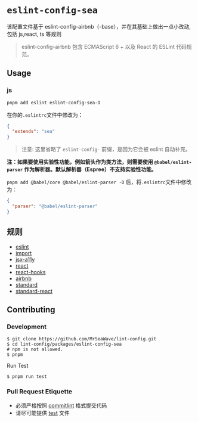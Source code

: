 # `eslint-config-sea`

该配置文件基于 eslint-config-airbnb（-base），并在其基础上做出一点小改动,
包括 js,react, ts 等规则

> eslint-config-airbnb 包含 ECMAScript 6 + 以及 React 的 ESLint 代码规范。

## Usage

### js

```bash
pnpm add eslint eslint-config-sea-D
```

在你的`.eslintrc`文件中修改为：

```json
{
  "extends": "sea"
}
```

> 注意: 这里省略了 `eslint-config-` 前缀，是因为它会被 eslint 自动补充。

**注：如果要使用实验性功能，例如箭头作为类方法，则需要使用 `@babel/eslint-parser` 作为解析器。默认解析器（Espree）不支持实验性功能。**

`pnpm add @babel/core @babel/eslint-parser -D` 后，将`.eslintrc`文件中修改为：

```json
{
  "parser": "@babel/eslint-parser"
}
```

## 规则

- [eslint](https://github.com/eslint/eslint/tree/main/docs/rules)
- [import](https://github.com/benmosher/eslint-plugin-import/tree/main/docs/rules)
- [jsx-a11y](https://github.com/evcohen/eslint-plugin-jsx-a11y/tree/master/docs/rules)
- [react](https://github.com/yannickcr/eslint-plugin-react/tree/master/docs/rules)
- [react-hooks](https://reactjs.org/docs/hooks-rules.html)
- [airbnb](https://github.com/airbnb/javascript)
- [standard](https://github.com/standard/eslint-config-standard)
- [standard-react](https://github.com/standard/eslint-config-standard-react)

## Contributing

### Development

```shell
$ git clone https://github.com/MrSeaWave/lint-config.git
$ cd lint-config/packages/eslint-config-sea
# npm is not allowed.
$ pnpm
```

Run Test

```shell
$ pnpm run test
```

### Pull Request Etiquette

- 必须严格按照 [commitlint](https://github.com/conventional-changelog/commitlint#what-is-commitlint) 格式提交代码
- 请尽可能提供 [test](./__tests__) 文件
